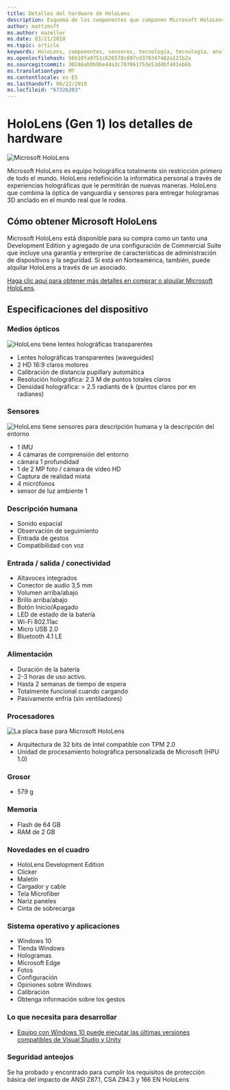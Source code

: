 ```yaml
---
title: Detalles del hardware de HoloLens
description: Esquema de los componentes que componen Microsoft HoloLens, primera totalmente sin restricción holográfica equipo de todo el mundo que ejecuta Windows.
author: mattzmsft
ms.author: mazeller
ms.date: 03/21/2018
ms.topic: article
keywords: HoloLens, componentes, sensores, tecnología, tecnología, anulación, desmontaje,
ms.openlocfilehash: 56b10fa9751c626578c697cd370347482a121b2a
ms.sourcegitcommit: 30246ab9b9be44a3c707061753e53d4bf401eb6b
ms.translationtype: MT
ms.contentlocale: es-ES
ms.lasthandoff: 06/22/2019
ms.locfileid: "67326203"
---
```

# <a name="hololens-1st-gen-hardware-details"></a>HoloLens (Gen 1) los detalles de hardware

![Microsoft HoloLens](images/see-through-400px.jpg)

Microsoft HoloLens es equipo holográfica totalmente sin restricción primero de todo el mundo. HoloLens redefinición la informática personal a través de experiencias holográficas que le permitirán de nuevas maneras. HoloLens que combina la óptica de vanguardia y sensores para entregar hologramas 3D anclado en el mundo real que le rodea.

## <a name="how-to-get-microsoft-hololens"></a>Cómo obtener Microsoft HoloLens

Microsoft HoloLens está disponible para su compra como un tanto una Development Edition y agregado de una configuración de Commercial Suite que incluye una garantía y enterprise de características de administración de dispositivos y la seguridad. Si está en Norteamérica, también, puede alquilar HoloLens a través de un asociado.

[Haga clic aquí para obtener más detalles en comprar o alquilar Microsoft HoloLens](https://www.microsoft.com/hololens/buy).

## <a name="device-specifications"></a>Especificaciones del dispositivo

### <a name="optics"></a>Medios ópticos

![HoloLens tiene lentes holográficas transparentes](images/displays-400px.jpg)
* Lentes holográficas transparentes (waveguides)
* 2 HD 16:9 claros motores
* Calibración de distancia pupillary automática
* Resolución holográfica: 2.3 M de puntos totales claros
* Densidad holográfica: > 2.5 radiants de k (puntos claros por en radianes)

### <a name="sensors"></a>Sensores

![HoloLens tiene sensores para descripción humana y la descripción del entorno](images/sensor-bar-400px.jpg)
* 1 IMU
* 4 cámaras de comprensión del entorno
* cámara 1 profundidad
* 1 de 2 MP foto / cámara de vídeo HD
* Captura de realidad mixta
* 4 micrófonos
* sensor de luz ambiente 1

### <a name="human-understanding"></a>Descripción humana
* Sonido espacial
* Observación de seguimiento
* Entrada de gestos
* Compatibilidad con voz

### <a name="input--output--connectivity"></a>Entrada / salida / conectividad
* Altavoces integrados
* Conector de audio 3,5 mm
* Volumen arriba/abajo
* Brillo arriba/abajo
* Botón Inicio/Apagado
* LED de estado de la batería
* Wi-Fi 802.11ac
* Micro USB 2.0
* Bluetooth 4.1 LE

### <a name="power"></a>Alimentación
* Duración de la batería
* 2-3 horas de uso activo.
* Hasta 2 semanas de tiempo de espera
* Totalmente funcional cuando cargando
* Pasivamente enfría (sin ventiladores)

### <a name="processors"></a>Procesadores

![La placa base para Microsoft HoloLens](images/motherboard-400px.jpg)
* Arquitectura de 32 bits de Intel compatible con TPM 2.0
* Unidad de procesamiento holográfica personalizada de Microsoft (HPU 1.0)

### <a name="weight"></a>Grosor
* 579 g

### <a name="memory"></a>Memoria
* Flash de 64 GB
* RAM de 2 GB

### <a name="whats-in-the-box"></a>Novedades en el cuadro
* HoloLens Development Edition
* Clicker
* Maletín
* Cargador y cable
* Tela Microfiber
* Nariz paneles
* Cinta de sobrecarga

### <a name="os-and-apps"></a>Sistema operativo y aplicaciones
* Windows 10
* Tienda Windows
* Hologramas
* Microsoft Edge
* Fotos
* Configuración
* Opiniones sobre Windows
* Calibración
* Obtenga información sobre los gestos

### <a name="what-you-need-to-develop"></a>Lo que necesita para desarrollar
* [Equipo con Windows 10 puede ejecutar las últimas versiones compatibles de Visual Studio y Unity](install-the-tools.md)

### <a name="safety-eyewear"></a>Seguridad anteojos

Se ha probado y encontrado para cumplir los requisitos de protección básica del impacto de ANSI Z87.1, CSA Z94.3 y 166 EN HoloLens
